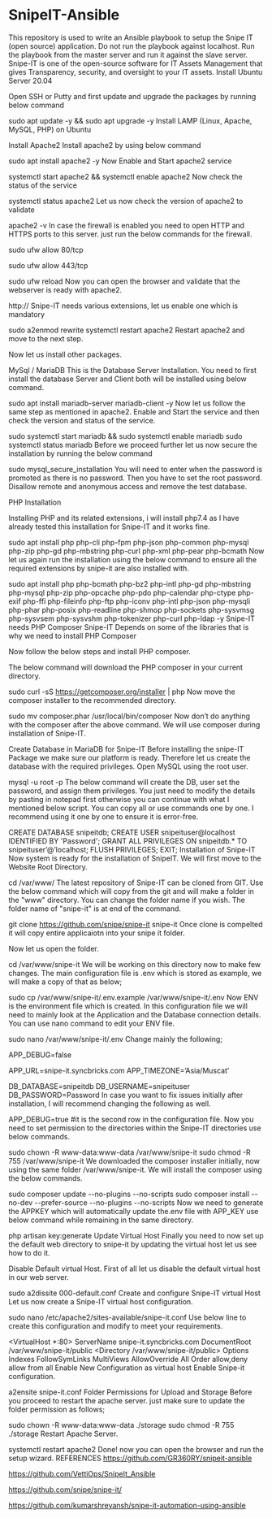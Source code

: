 # SnipeIT-Ansible
This repository is used to write an Ansible playbook to setup the Snipe IT (open source) application. Do not run the playbook against localhost. Run the playbook from the master server and run it against the slave server.
Snipe-IT is one of the open-source software for IT Assets Management that gives Transparency, security, and oversight to your IT assets.
Install Ubuntu Server 20.04

Open SSH or Putty and first update and upgrade the packages by running below command

sudo apt update -y && sudo apt upgrade -y
Install LAMP (Linux, Apache, MySQL, PHP) on Ubuntu

Install Apache2 Install apache2 by using below command

sudo apt install apache2 -y
Now Enable and Start apache2 service

systemctl start apache2 && systemctl enable apache2
Now check the status of the service

systemctl status apache2
Let us now check the version of apache2 to validate

apache2 -v
In case the firewall is enabled you need to open HTTP and HTTPS ports to this server. just run the below commands for the firewall.

sudo ufw allow 80/tcp

sudo ufw allow 443/tcp

sudo ufw reload
Now you can open the browser and validate that the webserver is ready with apache2.

http://<serverip>
Snipe-IT needs various extensions, let us enable one which is mandatory

sudo a2enmod rewrite
systemctl restart apache2
Restart apache2 and move to the next step.

Now let us install other packages.

MySql / MariaDB This is the Database Server Installation. You need to first install the database Server and Client both will be installed using below command.

sudo apt install mariadb-server mariadb-client -y
Now let us follow the same step as mentioned in apache2. Enable and Start the service and then check the version and status of the service.

sudo systemctl start mariadb && sudo systemctl enable mariadb
sudo systemctl status mariadb
Before we proceed further let us now secure the installation by running the below command

sudo mysql_secure_installation
You will need to enter when the password is promoted as there is no password. Then you have to set the root password. Disallow remote and anonymous access and remove the test database.

PHP Installation

Installing PHP and its related extensions, i will install php7.4 as I have already tested this installation for Snipe-IT and it works fine.

sudo apt install php php-cli php-fpm php-json php-common php-mysql php-zip php-gd php-mbstring php-curl php-xml php-pear php-bcmath
Now let us again run the installation using the below command to ensure all the required extensions by snipe-it are also installed with.

sudo apt install php php-bcmath php-bz2 php-intl php-gd php-mbstring php-mysql php-zip php-opcache php-pdo php-calendar php-ctype php-exif php-ffi php-fileinfo php-ftp php-iconv php-intl php-json php-mysqli php-phar php-posix php-readline php-shmop php-sockets php-sysvmsg php-sysvsem php-sysvshm php-tokenizer php-curl php-ldap -y
Snipe-IT needs PHP Composer Snipe-IT Depends on some of the libraries that is why we need to install PHP Composer

Now follow the below steps and install PHP composer.

The below command will download the PHP composer in your current directory.

sudo curl -sS https://getcomposer.org/installer | php
Now move the composer installer to the recommended directory.

sudo mv composer.phar /usr/local/bin/composer
Now don’t do anything with the composer after the above command. We will use composer during installation of Snipe-IT.

Create Database in MariaDB for Snipe-IT
Before installing the snipe-IT Package we make sure our platform is ready. Therefore let us create the database with the required privileges. Open MySQL using the root user.

mysql -u root -p
The below command will create the DB, user set the password, and assign them privileges. You just need to modify the details by pasting in notepad first otherwise you can continue with what I mentioned below script. You can copy all or use commands one by one. I recommend using it one by one to ensure it is error-free.

CREATE DATABASE snipeitdb;
CREATE USER snipeituser@localhost IDENTIFIED BY 'Password';
GRANT ALL PRIVILEGES ON snipeitdb.* TO snipeituser’@’localhost;
FLUSH PRIVILEGES;
EXIT;
Installation of Snipe-IT
Now system is ready for the installation of SnipeIT. We will first move to the Website Root Directory.

cd /var/www/
The latest repository of Snipe-IT can be cloned from GIT. Use the below command which will copy from the git and will make a folder in the "www" directory. You can change the folder name if you wish. The folder name of "snipe-it" is at end of the command.

git clone https://github.com/snipe/snipe-it snipe-it
Once clone is compelted it will copy entire applicaiotn into your snipe it folder.

Now let us open the folder.

cd /var/www/snipe-it
We will be working on this directory now to make few changes. The main configuration file is .env which is stored as example, we will make a copy of that as below;

sudo cp /var/www/snipe-it/.env.example /var/www/snipe-it/.env
Now ENV is the environment file which is created. In this configuration file we will need to mainly look at the Application and the Database connection details. You can use nano command to edit your ENV file.

sudo nano /var/www/snipe-it/.env
Change mainly the following;

APP_DEBUG=false

APP_URL=snipe-it.syncbricks.com
APP_TIMEZONE=’Asia/Muscat’

DB_DATABASE=snipeitdb
DB_USERNAME=snipeituser
DB_PASSWORD=Password
In case you want to fix issues initially after installation, I will recommend changing the following as well.

APP_DEBUG=true    #it is the second row in the configuration file.
Now you need to set permission to the directories within the Snipe-IT directories use below commands.

sudo chown -R www-data:www-data /var/www/snipe-it
sudo chmod -R 755 /var/www/snipe-it
We downloaded the composer installer initially, now using the same folder /var/www/snipe-it. We will install the composer using the below commands.

sudo composer update --no-plugins --no-scripts
sudo composer install --no-dev --prefer-source --no-plugins --no-scripts
Now we need to generate the APPKEY which will automatically update the.env file with APP_KEY use below command while remaining in the same directory.

php artisan key:generate
Update Virtual Host
Finally you need to now set up the default web directory to snipe-it by updating the virtual host let us see how to do it.

Disable Default virtual Host. First of all let us disable the default virtual host in our web server.

sudo a2dissite 000-default.conf
Create and configure Snipe-IT virtual Host
Let us now create a Snipe-IT virtual host configuration.

sudo nano /etc/apache2/sites-available/snipe-it.conf
Use below line to create this configuration and modify to meet your requirements.

<VirtualHost *:80>
ServerName snipe-it.syncbricks.com
DocumentRoot /var/www/snipe-it/public
<Directory /var/www/snipe-it/public>
Options Indexes FollowSymLinks MultiViews
AllowOverride All
Order allow,deny
allow from all
</Directory>
</VirtualHost>
Enable New Configuration as virtual host
Enable Snipe-it configuration.

a2ensite snipe-it.conf
Folder Permissions for Upload and Storage
Before you proceed to restart the apache server. just make sure to update the folder permission as follows;

sudo chown -R www-data:www-data ./storage
sudo chmod -R 755 ./storage
Restart Apache Server.

systemctl restart apache2
Done! now you can open the browser and run the setup wizard.
REFERENCES
https://github.com/GR360RY/snipeit-ansible

https://github.com/VettiOps/SnipeIt_Ansible

https://github.com/snipe/snipe-it/

https://github.com/kumarshreyansh/snipe-it-automation-using-ansible

